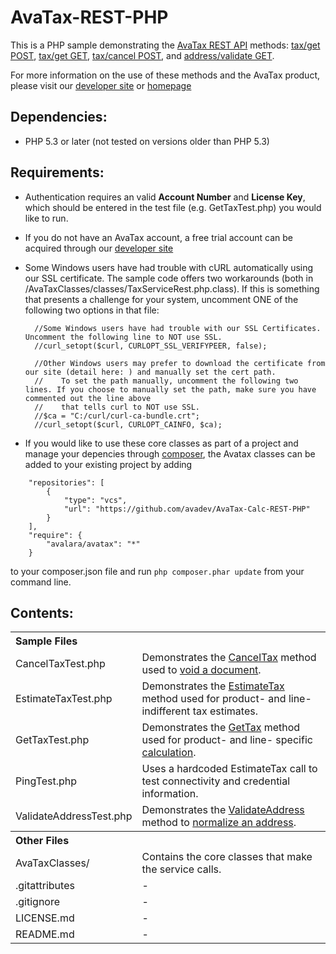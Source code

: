 AvaTax-REST-PHP
=====================

This is a PHP sample demonstrating the [AvaTax REST API](http://developer.avalara.com/api-docs/rest) methods:
 [tax/get POST](http://developer.avalara.com/api-docs/rest/tax/post/), [tax/get GET](http://developer.avalara.com/api-docs/rest/tax/get), [tax/cancel POST](http://developer.avalara.com/api-docs/rest/tax/cancel), and [address/validate GET](http://developer.avalara.com/api-docs/rest/address-validation).
 
 For more information on the use of these methods and the AvaTax product, please visit our [developer site](http://developer.avalara.com/) or [homepage](http://www.avalara.com/)

Dependencies:
-----------
- PHP 5.3 or later (not tested on versions older than PHP 5.3)

Requirements:
----------
- Authentication requires an valid **Account Number** and **License Key**, which should be entered in the test file (e.g. GetTaxTest.php) you would like to run.
- If you do not have an AvaTax account, a free trial account can be acquired through our [developer site](http://developer.avalara.com/api-get-started)
- Some Windows users have had trouble with cURL automatically using our SSL certificate. The sample code offers 
two workarounds (both in /AvaTaxClasses/classes/TaxServiceRest.php.class). If this is something that presents a challenge
for your system, uncomment ONE of the following two options in that file:

		//Some Windows users have had trouble with our SSL Certificates. Uncomment the following line to NOT use SSL.
		//curl_setopt($curl, CURLOPT_SSL_VERIFYPEER, false); 		
		
		//Other Windows users may prefer to download the certificate from our site (detail here: ) and manually set the cert path.
		//    To set the path manually, uncomment the following two lines. If you choose to manually set the path, make sure you have commented out the line above 
		//    that tells curl to NOT use SSL.
		//$ca = "C:/curl/curl-ca-bundle.crt";
		//curl_setopt($curl, CURLOPT_CAINFO, $ca);

- If you would like to use these core classes as part of a project and manage your depencies through [composer](https://getcomposer.org/), the Avatax classes can be added to your existing project by adding
```
    "repositories": [
        {
            "type": "vcs",
            "url": "https://github.com/avadev/AvaTax-Calc-REST-PHP"
        }
    ],
    "require": {
        "avalara/avatax": "*"
    }
```
to your composer.json file and run `php composer.phar update` from your command line.

Contents:
----------
 
<table>
<th colspan="2" align=left>Sample Files</th>
<tr><td>CancelTaxTest.php</td><td>Demonstrates the <a href="http://developer.avalara.com/api-docs/rest/tax/cancel">CancelTax</a> method used to <a href="http://developer.avalara.com/api-docs/api-reference/canceltax">void a document</a>.</td></tr>
<tr><td>EstimateTaxTest.php</td><td>Demonstrates the <a href="http://developer.avalara.com/api-docs/rest/tax/get">EstimateTax</a> method used for product- and line- indifferent tax estimates.</td></tr>
<tr><td>GetTaxTest.php</td><td>Demonstrates the <a href="http://developer.avalara.com/api-docs/rest/tax/post">GetTax</a> method used for product- and line- specific <a href="http://developer.avalara.com/api-docs/api-reference/gettax">calculation</a>.</td></tr>
<tr><td>PingTest.php</td><td>Uses a hardcoded EstimateTax call to test connectivity and credential information.</td></tr>
<tr><td>ValidateAddressTest.php</td><td>Demonstrates the <a href="http://developer.avalara.com/api-docs/rest/address-validation">ValidateAddress</a> method to <a href="http://developer.avalara.com/api-docs/api-reference/address-validation">normalize an address</a>.</td></tr>
<th colspan="2" align=left>Other Files</th>
<tr><td>AvaTaxClasses/</td><td>Contains the core classes that make the service calls.</td></tr>
<tr><td>.gitattributes</td><td>-</td></tr>
<tr><td>.gitignore</td><td>-</td></tr>
<tr><td>LICENSE.md</td><td>-</td></tr>
<tr><td>README.md</td><td>-</td></tr>
</table>